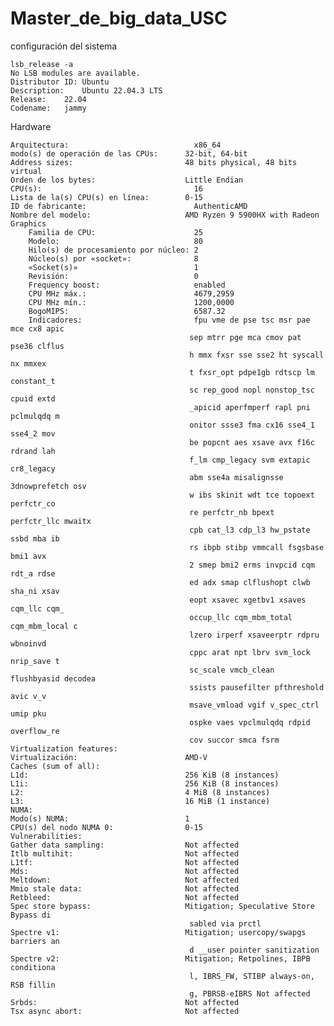 # Master_de_big_data_USC

configuración del sistema 

    lsb_release -a
    No LSB modules are available.
    Distributor ID:	Ubuntu
    Description:	Ubuntu 22.04.3 LTS
    Release:	22.04
    Codename:	jammy

Hardware

    Arquitectura:                            x86_64
    modo(s) de operación de las CPUs:      32-bit, 64-bit
    Address sizes:                         48 bits physical, 48 bits virtual
    Orden de los bytes:                    Little Endian
    CPU(s):                                  16
    Lista de la(s) CPU(s) en línea:        0-15
    ID de fabricante:                        AuthenticAMD
    Nombre del modelo:                     AMD Ryzen 9 5900HX with Radeon Graphics
        Familia de CPU:                      25
        Modelo:                              80
        Hilo(s) de procesamiento por núcleo: 2
        Núcleo(s) por «socket»:              8
        «Socket(s)»                          1
        Revisión:                            0
        Frequency boost:                     enabled
        CPU MHz máx.:                        4679,2959
        CPU MHz mín.:                        1200,0000
        BogoMIPS:                            6587.32
        Indicadores:                         fpu vme de pse tsc msr pae mce cx8 apic
                                            sep mtrr pge mca cmov pat pse36 clflus
                                            h mmx fxsr sse sse2 ht syscall nx mmxex
                                            t fxsr_opt pdpe1gb rdtscp lm constant_t
                                            sc rep_good nopl nonstop_tsc cpuid extd
                                            _apicid aperfmperf rapl pni pclmulqdq m
                                            onitor ssse3 fma cx16 sse4_1 sse4_2 mov
                                            be popcnt aes xsave avx f16c rdrand lah
                                            f_lm cmp_legacy svm extapic cr8_legacy 
                                            abm sse4a misalignsse 3dnowprefetch osv
                                            w ibs skinit wdt tce topoext perfctr_co
                                            re perfctr_nb bpext perfctr_llc mwaitx 
                                            cpb cat_l3 cdp_l3 hw_pstate ssbd mba ib
                                            rs ibpb stibp vmmcall fsgsbase bmi1 avx
                                            2 smep bmi2 erms invpcid cqm rdt_a rdse
                                            ed adx smap clflushopt clwb sha_ni xsav
                                            eopt xsavec xgetbv1 xsaves cqm_llc cqm_
                                            occup_llc cqm_mbm_total cqm_mbm_local c
                                            lzero irperf xsaveerptr rdpru wbnoinvd 
                                            cppc arat npt lbrv svm_lock nrip_save t
                                            sc_scale vmcb_clean flushbyasid decodea
                                            ssists pausefilter pfthreshold avic v_v
                                            msave_vmload vgif v_spec_ctrl umip pku 
                                            ospke vaes vpclmulqdq rdpid overflow_re
                                            cov succor smca fsrm
    Virtualization features:                 
    Virtualización:                        AMD-V
    Caches (sum of all):                     
    L1d:                                   256 KiB (8 instances)
    L1i:                                   256 KiB (8 instances)
    L2:                                    4 MiB (8 instances)
    L3:                                    16 MiB (1 instance)
    NUMA:                                    
    Modo(s) NUMA:                          1
    CPU(s) del nodo NUMA 0:                0-15
    Vulnerabilities:                         
    Gather data sampling:                  Not affected
    Itlb multihit:                         Not affected
    L1tf:                                  Not affected
    Mds:                                   Not affected
    Meltdown:                              Not affected
    Mmio stale data:                       Not affected
    Retbleed:                              Not affected
    Spec store bypass:                     Mitigation; Speculative Store Bypass di
                                            sabled via prctl
    Spectre v1:                            Mitigation; usercopy/swapgs barriers an
                                            d __user pointer sanitization
    Spectre v2:                            Mitigation; Retpolines, IBPB conditiona
                                            l, IBRS_FW, STIBP always-on, RSB fillin
                                            g, PBRSB-eIBRS Not affected
    Srbds:                                 Not affected
    Tsx async abort:                       Not affected







